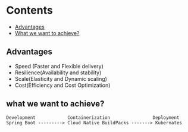 # Contents
- [Advantages](#Advantages)
- [What we want to achieve?](#What-we-want-to-achieve-?)

## Advantages
- Speed (Faster and Flexible delivery)
- Resilience(Availability and stability)
- Scale(Elasticity and Dynamic scaling)
- Cost(Efficiency and Cost Optimization)

## what we want to achieve?
```
Development            Containerization                Deployment
Spring Boot ---------> Cloud Native BuildPacks -------> Kubernates
```






  
